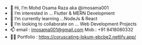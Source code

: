- 👋 Hi, I’m Mohd Osama Raza aka @imosama001
- 👀 I’m interested in ... Flutter & MERN Development
- 🌱 I’m currently learning ...NodeJs & React
- 💞️ I’m looking to collaborate on ... Web Development Projects
- 📫 email : imosama001@gmail.com   Mob.: +91 8418080332
- 👨‍💻 Portfolio : https://coruscating-lokum-ebcbe2.netlify.app/

<!---
imosama001/imosama001 is a ✨ special ✨ repository because its `README.md` (this file) appears on your GitHub profile.
You can click the Preview link to take a look at your changes.
--->
